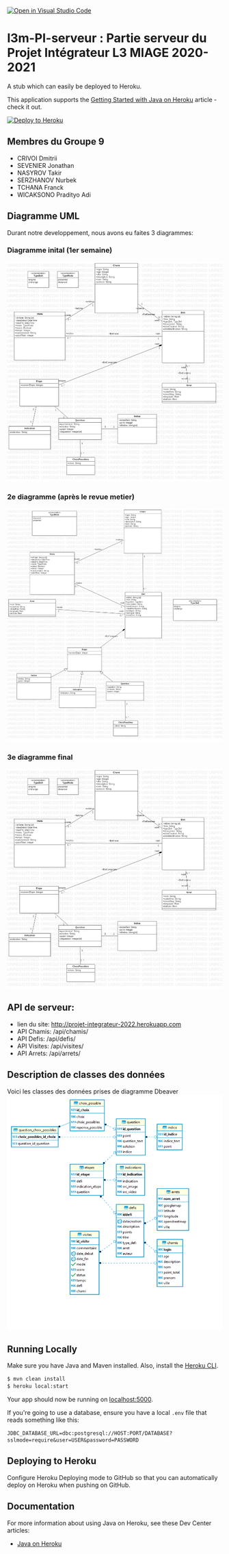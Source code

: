 [![Open in Visual Studio Code](https://classroom.github.com/assets/open-in-vscode-c66648af7eb3fe8bc4f294546bfd86ef473780cde1dea487d3c4ff354943c9ae.svg)](https://classroom.github.com/online_ide?assignment_repo_id=7711988&assignment_repo_type=AssignmentRepo)
# l3m-PI-serveur : Partie serveur du Projet Intégrateur L3 MIAGE 2020-2021
A stub which can easily be deployed to Heroku.

This application supports the [Getting Started with Java on Heroku](https://devcenter.heroku.com/articles/getting-started-with-java) article - check it out.

[![Deploy to Heroku](https://www.herokucdn.com/deploy/button.png)](https://heroku.com/deploy)

## Membres du  Groupe 9
- CRIVOI Dmitrii
- SEVENIER Jonathan
- NASYROV Takir
- SERZHANOV Nurbek
- TCHANA Franck
- WICAKSONO Pradityo Adi

## Diagramme UML
Durant notre developpement, nous avons eu faites 3 diagrammes:

### Diagramme inital (1er semaine)
<img src="/diagramme/diagrammeFinal.jpg"  >

### 2e diagramme (après le revue metier)
<img src="/diagramme/diagrammeAvecHeritage.jpg" >

### 3e diagramme final
<img src="/diagramme/diagrammeFinal.jpg" >


## API de serveur:
- lien du site: http://projet-integrateur-2022.herokuapp.com
- API Chamis: /api/chamis/
- API Defis: /api/defis/
- API Visites: /api/visites/
- API Arrets: /api/arrets/

## Description de classes des données
Voici les classes des données prises de diagramme Dbeaver
<img src="/diagramme/diagramme_de_classe_des_donnees.png" >

## Running Locally

Make sure you have Java and Maven installed.  Also, install the [Heroku CLI](https://cli.heroku.com/).

```sh
$ mvn clean install
$ heroku local:start
```

Your app should now be running on [localhost:5000](http://localhost:5000/).

If you're going to use a database, ensure you have a local `.env` file that reads something like this:

```
JDBC_DATABASE_URL=dbc:postgresql://HOST:PORT/DATABASE?sslmode=require&user=USER&password=PASSWORD
```

## Deploying to Heroku

Configure Heroku Deploying mode to GitHub so that you can automatically deploy on Heroku when pushing on GitHub.

## Documentation

For more information about using Java on Heroku, see these Dev Center articles:

- [Java on Heroku](https://devcenter.heroku.com/categories/java)
